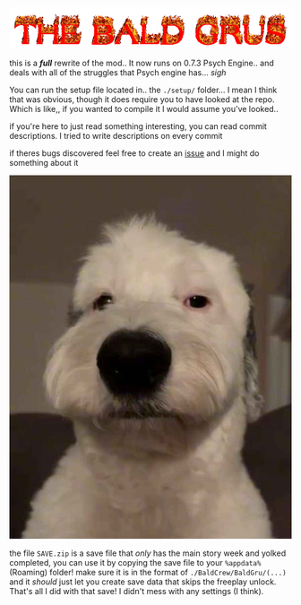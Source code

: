 ![YEAH](./art/LOGO.gif)

this is a __*full*__ rewrite of the mod.. It now runs on 0.7.3 Psych Engine.. and deals with all of the struggles that Psych engine has... *sigh*

You can run the setup file located in.. the `./setup/` folder... I mean I think that was obvious, though it does require you to have looked at the repo. Which is like,, if you wanted to compile it I would assume you've looked..

if you're here to just read something interesting, you can read commit descriptions. I tried to write descriptions on every commit

if theres bugs discovered feel free to create an [issue](https://github.com/aflacc/baldgru-rewrite/issues) and I might do something about it

![dog](./art/dog.jpg)

the file `SAVE.zip` is a save file that *only* has the main story week and yolked completed, you can use it by copying the save file to your `%appdata%` (Roaming) folder! make sure it is in the format of `./BaldCrew/BaldGru/(...)` and it *should* just let you create save data that skips the freeplay unlock. That's all I did with that save! I didn't mess with any settings (I think).